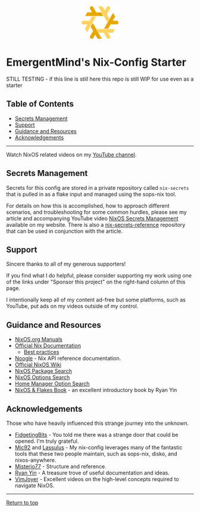 <div align="center">
<h1>
<img width="100" src="docs/nixos-ascendancy.png" /> <br>
</h1>
</div>

# EmergentMind's Nix-Config Starter

STILL TESTING - if this line is still here this repo is still WIP for use even as a starter

## Table of Contents

- [Secrets Management](#secrets-management)
- [Support](#support)
- [Guidance and Resources](#guidance-and-resources)
- [Acknowledgements](#acknowledgements)

---

Watch NixOS related videos on my [YouTube channel](https://www.youtube.com/@Emergent_Mind).

## Secrets Management

Secrets for this config are stored in a private repository called `nix-secrets` that is pulled in as a flake input and managed using the sops-nix tool.

For details on how this is accomplished, how to approach different scenarios, and troubleshooting for some common hurdles, please see my article and accompanying YouTube video [NixOS Secrets Management](https://unmovedcentre.com/posts/secrets-management/) available on my website. There is also a [nix-secrets-reference](https://github.com/EmergentMind/nix-secrets-reference) repository that can be used in conjunction with the article.

## Support

Sincere thanks to all of my generous supporters!

If you find what I do helpful, please consider supporting my work using one of the links under "Sponsor this project" on the right-hand column of this page.

I intentionally keep all of my content ad-free but some platforms, such as YouTube, put ads on my videos outside of my control.

## Guidance and Resources

- [NixOS.org Manuals](https://nixos.org/learn/)
- [Official Nix Documentation](https://nix.dev)
  - [Best practices](https://nix.dev/guides/best-practices)
- [Noogle](https://noogle.dev/) - Nix API reference documentation.
- [Official NixOS Wiki](https://wiki.nixos.org/)
- [NixOS Package Search](https://search.nixos.org/packages)
- [NixOS Options Search](https://search.nixos.org/options?)
- [Home Manager Option Search](https://home-manager-options.extranix.com/)
- [NixOS & Flakes Book](https://nixos-and-flakes.thiscute.world/) - an excellent introductory book by Ryan Yin

## Acknowledgements

Those who have heavily influenced this strange journey into the unknown.

- [FidgetingBits](https://github.com/fidgetingbits) - You told me there was a strange door that could be opened. I'm truly grateful.
- [Mic92](https://github.com/Mic92) and [Lassulus](https://github.com/Lassulus) - My nix-config leverages many of the fantastic tools that these two people maintain, such as sops-nix, disko, and nixos-anywhere.
- [Misterio77](https://github.com/Misterio77) - Structure and reference.
- [Ryan Yin](https://github.com/ryan4yin/nix-config) - A treasure trove of useful documentation and ideas.
- [VimJoyer](https://github.com/vimjoyer) - Excellent videos on the high-level concepts required to navigate NixOS.

---

[Return to top](#emergentminds-nix-config-starter)
